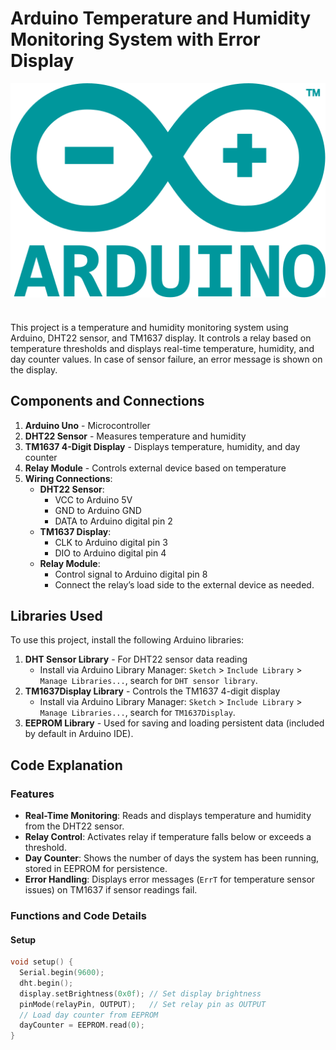 # Arduino Temperature and Humidity Monitoring System with Error Display

<img src="./assets/arduino-official.svg" alt="Arduino Logo" style="display: block; margin-left: auto; margin-right: auto;" >

#

This project is a temperature and humidity monitoring system using Arduino, DHT22 sensor, and TM1637 display. It controls a relay based on temperature thresholds and displays real-time temperature, humidity, and day counter values. In case of sensor failure, an error message is shown on the display.

## Components and Connections

1. **Arduino Uno** - Microcontroller
2. **DHT22 Sensor** - Measures temperature and humidity
3. **TM1637 4-Digit Display** - Displays temperature, humidity, and day counter
4. **Relay Module** - Controls external device based on temperature
5. **Wiring Connections**:
   - **DHT22 Sensor**:
     - VCC to Arduino 5V
     - GND to Arduino GND
     - DATA to Arduino digital pin 2
   - **TM1637 Display**:
     - CLK to Arduino digital pin 3
     - DIO to Arduino digital pin 4
   - **Relay Module**:
     - Control signal to Arduino digital pin 8
     - Connect the relay’s load side to the external device as needed.

## Libraries Used

To use this project, install the following Arduino libraries:

1. **DHT Sensor Library** - For DHT22 sensor data reading
   - Install via Arduino Library Manager: `Sketch` > `Include Library` > `Manage Libraries...`, search for `DHT sensor library`.
2. **TM1637Display Library** - Controls the TM1637 4-digit display
   - Install via Arduino Library Manager: `Sketch` > `Include Library` > `Manage Libraries...`, search for `TM1637Display`.
3. **EEPROM Library** - Used for saving and loading persistent data (included by default in Arduino IDE).

## Code Explanation

### Features

- **Real-Time Monitoring**: Reads and displays temperature and humidity from the DHT22 sensor.
- **Relay Control**: Activates relay if temperature falls below or exceeds a threshold.
- **Day Counter**: Shows the number of days the system has been running, stored in EEPROM for persistence.
- **Error Handling**: Displays error messages (`ErrT` for temperature sensor issues) on TM1637 if sensor readings fail.

### Functions and Code Details

#### Setup

```cpp
void setup() {
  Serial.begin(9600);
  dht.begin();
  display.setBrightness(0x0f); // Set display brightness
  pinMode(relayPin, OUTPUT);   // Set relay pin as OUTPUT
  // Load day counter from EEPROM
  dayCounter = EEPROM.read(0);
}
```
